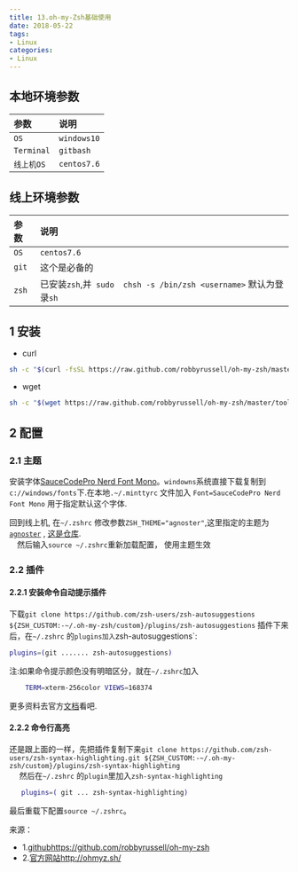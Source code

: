 ```yaml
---
title: 13.oh-my-Zsh基础使用
date: 2018-05-22
tags:
- Linux
categories:
- Linux
---
```


## 本地环境参数

| 参数 | 说明 | 
|:--- | :---|
| `OS` | `windows10`|
| `Terminal` | `gitbash`|
| `线上机OS`| `centos7.6`|


## 线上环境参数

| 参数 | 说明 | 
|:--- | :---|
| `OS`| `centos7.6`|
| `git` | 这个是必备的|
|`zsh` | 已安装`zsh`,并` sudo  chsh -s /bin/zsh <username>` 默认为登录`sh`|



## 1 安装
* curl
```bash
sh -c "$(curl -fsSL https://raw.github.com/robbyrussell/oh-my-zsh/master/tools/install.sh)"
```
* wget
``` bash
sh -c "$(wget https://raw.github.com/robbyrussell/oh-my-zsh/master/tools/install.sh -O -)"
```
<!--more-->

## 2 配置

### 2.1 主题


安装字体[SauceCodePro Nerd Font Mono](https://github.com/ryanoasis/nerd-fonts/releases/download/v2.0.0/SourceCodePro.zip)。`windowns`系统直接下载复制到`c://windows/fonts`下.在本地`.~/.minttyrc` 文件加入 `Font=SauceCodePro Nerd Font Mono` 用于指定默认这个字体.

回到线上机, 在`~/.zshrc` 修改参数`ZSH_THEME="agnoster"`,这里指定的主题为[`agnoster`](https://github.com/agnoster/agnoster-zsh-theme) , [这是仓库](https://github.com/agnoster/agnoster-zsh-theme).  
&emsp;然后输入`source ~/.zshrc`重新加载配置， 使用主题生效

### 2.2 插件

#### 2.2.1 安装命令自动提示插件
下载`git clone https://github.com/zsh-users/zsh-autosuggestions ${ZSH_CUSTOM:-~/.oh-my-zsh/custom}/plugins/zsh-autosuggestions`
插件下来后，在`~/.zshrc` 的`plugins加入`zsh-autosuggestions`:
``` BASH
plugins=(git ....... zsh-autosuggestions)
```
注:如果命令提示颜色没有明暗区分，就在`~/.zshrc`加入
``` bash
	TERM=xterm-256color VIEWS=168374
```
更多资料去官方[文档](https://asciinema.org/a/37390)看吧.

#### 2.2.2 命令行高亮

还是跟上面的一样，先把插件复制下来`git clone https://github.com/zsh-users/zsh-syntax-highlighting.git ${ZSH_CUSTOM:-~/.oh-my-zsh/custom}/plugins/zsh-syntax-highlighting`  
&emsp; 然后在`~/.zshrc` 的`plugin`里加入`zsh-syntax-highlighting`
 ``` bash
 	plugins=( git ... zsh-syntax-highlighting) 
 ```
最后重载下配置`source ~/.zshrc`。



来源：
* 1.[github](https://github.com/robbyrussell/oh-my-zsh)https://github.com/robbyrussell/oh-my-zsh
* 2.[官方网站](http://ohmyz.sh/)http://ohmyz.sh/